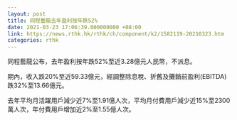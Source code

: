 ```yaml
---
layout: post
title: 同程藝龍去年盈利按年跌52%
date: 2021-03-23 17:06:39.000000000 +08:00
link: https://news.rthk.hk/rthk/ch/component/k2/1582119-20210323.htm
categories: rthk
---
```


同程藝龍公布，去年盈利按年跌52%至近3.28億元人民幣，不派息。

期內，收入跌20%至近59.33億元，經調整除息稅、折舊及攤銷前盈利(EBITDA)跌32%至13.66億元。

去年平均月活躍用戶減少近7%至1.91億人次，平均月付費用戶減少近15%至2300萬人次，年付費用戶增加近2%至1.55億人次。
